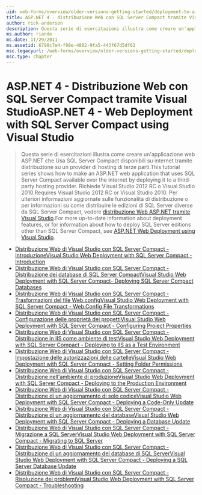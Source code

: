 ```yaml
---
uid: web-forms/overview/older-versions-getting-started/deployment-to-a-hosting-provider/index
title: ASP.NET 4 - distribuzione Web con SQL Server Compact tramite Visual Studio | Microsoft Docs
author: rick-anderson
description: Questa serie di esercitazioni illustra come creare un'applicazione web ASP.NET che Usa SQL Server Compact disponibili su internet tramite distribuzione su un h di terze parti...
ms.author: riande
ms.date: 11/29/2011
ms.assetid: 6798c7e4-f08e-4802-9fa5-443f67d5df62
msc.legacyurl: /web-forms/overview/older-versions-getting-started/deployment-to-a-hosting-provider
msc.type: chapter
---
```

<a name="aspnet-4---web-deployment-with-sql-server-compact-using-visual-studio"></a><span data-ttu-id="ec361-103">ASP.NET 4 - Distribuzione Web con SQL Server Compact tramite Visual Studio</span><span class="sxs-lookup"><span data-stu-id="ec361-103">ASP.NET 4 - Web Deployment with SQL Server Compact using Visual Studio</span></span>
====================
> <span data-ttu-id="ec361-104">Questa serie di esercitazioni illustra come creare un'applicazione web ASP.NET che Usa SQL Server Compact disponibili su internet tramite distribuzione su un provider di hosting di terze parti.</span><span class="sxs-lookup"><span data-stu-id="ec361-104">This tutorial series shows how to make an ASP.NET web application that uses SQL Server Compact available over the internet by deploying it to a third-party hosting provider.</span></span> <span data-ttu-id="ec361-105">Richiede Visual Studio 2012 RC o Visual Studio 2010.</span><span class="sxs-lookup"><span data-stu-id="ec361-105">Requires Visual Studio 2012 RC or Visual Studio 2010.</span></span> <span data-ttu-id="ec361-106">Per ulteriori informazioni aggiornate sulle funzionalità di distribuzione o per informazioni su come distribuire le edizioni di SQL Server diverse da SQL Server Compact, vedere [distribuzione Web ASP.NET tramite Visual Studio](../../deployment/visual-studio-web-deployment/introduction.md).</span><span class="sxs-lookup"><span data-stu-id="ec361-106">For more up-to-date information about deployment features, or for information about how to deploy SQL Server editions other than SQL Server Compact, see [ASP.NET Web Deployment using Visual Studio](../../deployment/visual-studio-web-deployment/introduction.md).</span></span>


- [<span data-ttu-id="ec361-107">Distribuzione Web di Visual Studio con SQL Server Compact - Introduzione</span><span class="sxs-lookup"><span data-stu-id="ec361-107">Visual Studio Web Deployment with SQL Server Compact - Introduction</span></span>](deployment-to-a-hosting-provider-introduction-1-of-12.md)
- [<span data-ttu-id="ec361-108">Distribuzione Web di Visual Studio con SQL Server Compact - Distribuzione dei database di SQL Server Compact</span><span class="sxs-lookup"><span data-stu-id="ec361-108">Visual Studio Web Deployment with SQL Server Compact- Deploying SQL Server Compact Databases</span></span>](deployment-to-a-hosting-provider-deploying-sql-server-compact-databases-2-of-12.md)
- [<span data-ttu-id="ec361-109">Distribuzione Web di Visual Studio con SQL Server Compact - Trasformazioni del file Web.config</span><span class="sxs-lookup"><span data-stu-id="ec361-109">Visual Studio Web Deployment with SQL Server Compact - Web.Config File Transformations</span></span>](deployment-to-a-hosting-provider-web-config-file-transformations-3-of-12.md)
- [<span data-ttu-id="ec361-110">Distribuzione Web di Visual Studio con SQL Server Compact - Configurazione delle proprietà dei progetti</span><span class="sxs-lookup"><span data-stu-id="ec361-110">Visual Studio Web Deployment with SQL Server Compact - Configuring Project Properties</span></span>](deployment-to-a-hosting-provider-configuring-project-properties-4-of-12.md)
- [<span data-ttu-id="ec361-111">Distribuzione Web di Visual Studio con SQL Server Compact - Distribuzione in IIS come ambiente di test</span><span class="sxs-lookup"><span data-stu-id="ec361-111">Visual Studio Web Deployment with SQL Server Compact - Deploying to IIS as a Test Environment</span></span>](deployment-to-a-hosting-provider-deploying-to-iis-as-a-test-environment-5-of-12.md)
- [<span data-ttu-id="ec361-112">Distribuzione Web di Visual Studio con SQL Server Compact - Impostazione delle autorizzazioni delle cartelle</span><span class="sxs-lookup"><span data-stu-id="ec361-112">Visual Studio Web Deployment with SQL Server Compact - Setting Folder Permissions</span></span>](deployment-to-a-hosting-provider-setting-folder-permissions-6-of-12.md)
- [<span data-ttu-id="ec361-113">Distribuzione Web di Visual Studio con SQL Server Compact - Distribuzione nell'ambiente di produzione</span><span class="sxs-lookup"><span data-stu-id="ec361-113">Visual Studio Web Deployment with SQL Server Compact - Deploying to the Production Environment</span></span>](deployment-to-a-hosting-provider-deploying-to-the-production-environment-7-of-12.md)
- [<span data-ttu-id="ec361-114">Distribuzione Web di Visual Studio con SQL Server Compact - Distribuzione di un aggiornamento di solo codice</span><span class="sxs-lookup"><span data-stu-id="ec361-114">Visual Studio Web Deployment with SQL Server Compact - Deploying a Code-Only Update</span></span>](deployment-to-a-hosting-provider-deploying-a-code-only-update-8-of-12.md)
- [<span data-ttu-id="ec361-115">Distribuzione Web di Visual Studio con SQL Server Compact - Distribuzione di un aggiornamento del database</span><span class="sxs-lookup"><span data-stu-id="ec361-115">Visual Studio Web Deployment with SQL Server Compact - Deploying a Database Update</span></span>](deployment-to-a-hosting-provider-deploying-a-database-update-9-of-12.md)
- [<span data-ttu-id="ec361-116">Distribuzione Web di Visual Studio con SQL Server Compact - Migrazione a SQL Server</span><span class="sxs-lookup"><span data-stu-id="ec361-116">Visual Studio Web Deployment with SQL Server Compact - Migrating to SQL Server</span></span>](deployment-to-a-hosting-provider-migrating-to-sql-server-10-of-12.md)
- [<span data-ttu-id="ec361-117">Distribuzione Web di Visual Studio con SQL Server Compact - Distribuzione di un aggiornamento del database di SQL Server</span><span class="sxs-lookup"><span data-stu-id="ec361-117">Visual Studio Web Deployment with SQL Server Compact - Deploying a SQL Server Database Update</span></span>](deployment-to-a-hosting-provider-deploying-a-sql-server-database-update-11-of-12.md)
- [<span data-ttu-id="ec361-118">Distribuzione Web di Visual Studio con SQL Server Compact - Risoluzione dei problemi</span><span class="sxs-lookup"><span data-stu-id="ec361-118">Visual Studio Web Deployment with SQL Server Compact - Troubleshooting</span></span>](deployment-to-a-hosting-provider-creating-and-installing-deployment-packages-12-of-12.md)

